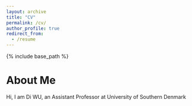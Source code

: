```yaml
---
layout: archive
title: "CV"
permalink: /cv/
author_profile: true
redirect_from:
  - /resume
---
```


{% include base_path %}

About Me
======

Hi, I am Di WU, an Assistant Professor at University of Southern Denmark
